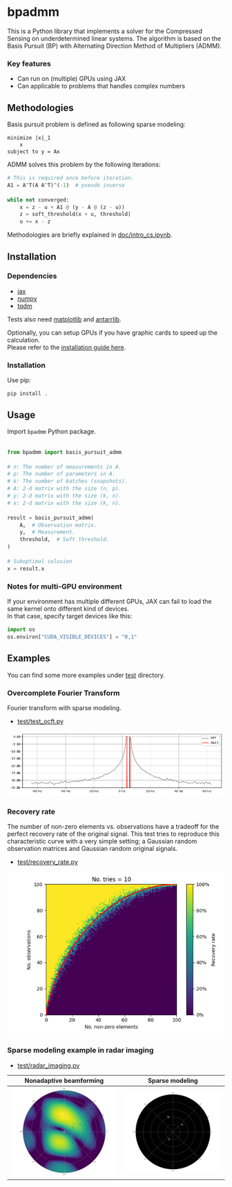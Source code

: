 # bpadmm

This is a Python library that implements a solver for the Compressed Sensing on underdetermined linear systems.
The algorithm is based on the Basis Pursuit (BP) with Alternating Direction Method of Multipliers (ADMM).

### Key features

- Can run on (multiple) GPUs using JAX
- Can applicable to problems that handles complex numbers

## Methodologies

Basis pursuit problem is defined as following sparse modeling:

```
minimize |x|_1
    x
subject to y = Ax
```

ADMM solves this problem by the following iterations:

```Python
# This is required once before iteration.
A1 = A^T(A A^T)^(-1)  # pseudo inverse

while not converged:
    x = z - u + A1 @ (y - A @ (z - u))
    z = soft_threshold(x + u, threshold)
    u += x - z
```

Methodologies are briefly explained in [doc/intro_cs.ipynb](doc/intro_cs.ipynb).

## Installation 

### Dependencies

- [jax](https://docs.jax.dev/en/latest/index.html)
- [numpy](https://pypi.org/project/numpy/)
- [tqdm](https://pypi.org/project/tqdm/)

Tests also need [matplotlib](https://pypi.org/project/matplotlib/) and [antarrlib](https://github.com/taishi-hashimoto/python-antarrlib).

Optionally, you can setup GPUs if you have graphic cards to speed up the calculation.  
Please refer to the [installation guide here](./INSTALL.md).

### Installation

Use pip:

```
pip install .
```

## Usage

Import `bpadmm` Python package.

```Python

from bpadmm import basis_pursuit_admm

# n: The number of measurements in A.
# p: The number of parameters in A.
# k: The number of batches (snapshots).
# A: 2-d matrix with the size (n, p).
# y: 2-d matrix with the size (k, n).
# x: 2-d matrix with the size (k, n).

result = basis_pursuit_admm(
    A,  # Observation matrix.
    y,  # Measurement.
    threshold,  # Soft threshold.
)

# Suboptimal solusion
x = result.x

```

### Notes for multi-GPU environment

If your environment has multiple different GPUs, JAX can fail to load the same
kernel onto different kind of devices.  
In that case, specify target devices like this:

```python
import os
os.environ["CUDA_VISIBLE_DEVICES"] = "0,1"
```

## Examples

You can find some more examples under [test](./test) directory.

### Overcomplete Fourier Transform

Fourier transform with sparse modeling.

- [test/test_ocft.py](test/test_ocft.py)

![test_ocft](doc/ocft.png)

### Recovery rate 

The number of non-zero elements vs. observations have a tradeoff for the perfect recovery rate of the original signal.
This test tries to reproduce this characteristic curve with a very simple setting; a Gaussian random observation matrices and Gaussian random original signals.

- [test/recovery_rate.py](test/recovery_rate.py)

![recovery_rate](doc/recovery_rate.png)

### Sparse modeling example in radar imaging

- [test/radar_imaging.py](test/radar_imaging.py)  

|Nonadaptive beamforming                       |Sparse modeling                         |
|----------------------------------------------|----------------------------------------|
|![nonadaptive](doc/bpadmm_fourier_imaging.png)|![bpadmm](doc/bpadmm_sparse_imaging.png)|
